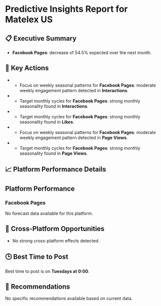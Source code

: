 # Predictive Insights Report for Matelex US

## 📋 Executive Summary

- **Facebook Pages**: decrease of 54.5% expected over the next month.

## 🎯 Key Actions

- - Focus on weekly seasonal patterns for **Facebook Pages**: moderate weekly engagement pattern detected in **Interactions**.
- - Target monthly cycles for **Facebook Pages**: strong monthly seasonality found in **Interactions**.
- - Target monthly cycles for **Facebook Pages**: strong monthly seasonality found in **Likes**.
- - Focus on weekly seasonal patterns for **Facebook Pages**: moderate weekly engagement pattern detected in **Page Views**.
- - Target monthly cycles for **Facebook Pages**: strong monthly seasonality found in **Page Views**.

## 📈 Platform Performance Details

## Platform Performance

### Facebook Pages

No forecast data available for this platform.


## 🔗 Cross-Platform Opportunities

- No strong cross-platform effects detected.

## 🕒 Best Time to Post

Best time to post is on **Tuesdays at 0:00**.

## 📢 Recommendations

No specific recommendations available based on current data.
